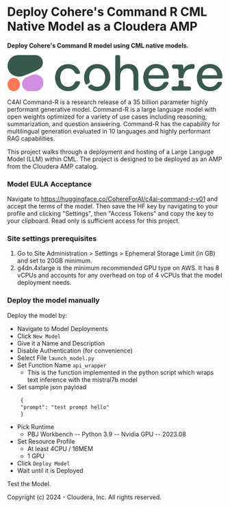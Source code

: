 # Deploy Cohere's Command R CML Native Model as a Cloudera AMP

**Deploy Cohere's Command R model using CML native models.**

![](/images/cohere-logo.png)

C4AI Command-R is a research release of a 35 billion parameter highly performant generative model. Command-R is a large language model with open weights optimized for a variety of use cases including reasoning, summarization, and question answering. Command-R has the capability for multilingual generation evaluated in 10 languages and highly performant RAG capabilities.

This project walks through a deployment and hosting of a Large Languge Model (LLM) within CML. The project is designed to be deployed as an AMP from the Cloudera AMP catalog.

### Model EULA Acceptance
Navigate to https://huggingface.co/CohereForAI/c4ai-command-r-v01 and accept the terms of the model. Then save the HF key by navigating to your profile and clicking "Settings", then "Access Tokens" and copy the key to your clipboard. Read only is sufficient access for this project.

### Site settings prerequisites
1. Go to Site Administration > Settings > Ephemeral Storage Limit (in GB) and set to 20GB minimum.
2. g4dn.4xlarge is the minimum recommended GPU type on AWS. It has 8 vCPUs and accounts for any overhead on top of 4 vCPUs that the model deployment needs.

### Deploy the model manually
Deploy the model by:
- Navigate to  Model Deployments
- Click `New Model`
- Give it a Name and Description
- Disable Authentication (for convenience)
- Select File `launch_model.py`
- Set Function Name `api_wrapper`
  - This is the function implemented in the python script which wraps text inference with the mistral7b model
- Set sample json payload
   ```
    {
    "prompt": "test prompt hello"
    }
   ```
- Pick Runtime
  - PBJ Workbench -- Python 3.9 -- Nvidia GPU -- 2023.08
- Set Resource Profile
  - At least 4CPU / 16MEM
  - 1 GPU
- Click `Deploy Model`
- Wait until it is Deployed

Test the Model.



Copyright (c) 2024 - Cloudera, Inc. All rights reserved.